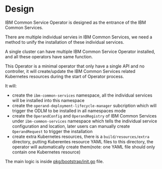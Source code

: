 # Design

IBM Common Service Operator is designed as the entrance of the IBM Common Services.

There are multiple individual servies in IBM Common Services, we need a method to unify the installation of these individual services.

A single cluster can have multiple IBM Common Service Operator installed, and all these operators have same function.

This Operator is a minimal operator that only have a single API and no controller, it will create/update the IBM Common Services related Kubernetes resources during the start of Operator process.

It will:

* create the `ibm-common-services` namespace, all the individual services will be installed into this namespace
* create the `operand-deployment-lifecycle-manager` subcription which will trigger the ODLM to be installed in all namespaces mode
* create the `OperandConfig` and `OperandRegistry` of IBM Common Services under `ibm-common-services` namespace which tells the individual service configuration and location, later users can manually create `OperandRequest` to trigger the installation
* create extra Kubernetes resources, there is a `build/resources/extra` directory, putting Kuberentes resource YAML files to this directory, the operator will automatically create them(note: one YAML file should only contain one Kubernetes resource)

The main logic is inside [pkg/bootstrap/init.go](/pkg/bootstrap/init.go) file.

